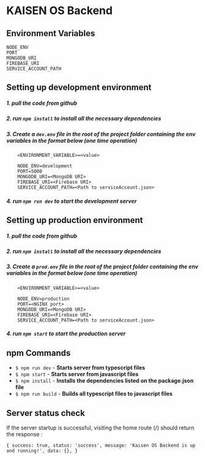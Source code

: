 # **KAISEN OS Backend**

## Environment Variables

    NODE_ENV
    PORT
    MONGODB_URI
    FIREBASE_URI
    SERVICE_ACCOUNT_PATH

## Setting up development environment

##### 1. **pull the code from github**

##### 2. **run `npm install` to install all the necessary dependencies**

##### 3. **Create a `dev.env` file in the root of the project folder containing the env variables in the format below (one time operation)**

        <ENVIRONMENT_VARIABLE>=<value>

        NODE_ENV=development
        PORT=5000
        MONGODB_URI=<MongoDB URI>
        FIREBASE_URI=<Firebase URI>
        SERVICE_ACCOUNT_PATH=<Path to serviceAccount.json>

##### 4. **run `npm run dev` to start the development server**

## Setting up production environment

##### 1. **pull the code from github**

##### 2. **run `npm install` to install all the necessary dependencies**

##### 3. **Create a `prod.env` file in the root of the project folder containing the env variables in the format below (one time operation)**

        <ENVIRONMENT_VARIABLE>=<value>

        NODE_ENV=production
        PORT=<NGINX port>
        MONGODB_URI=<MongoDB URI>
        FIREBASE_URI=<Firebase URI>
        SERVICE_ACCOUNT_PATH=<Path to serviceAccount.json>

##### 4. **run `npm start` to start the production server**

## npm Commands

- `$ npm run dev` - **Starts server from typescript files**
- `$ npm start` - **Starts server from javascript files**
- `$ npm install` - **Installs the dependencies listed on the package.json file**
- `$ npm run build` - **Builds all typescript files to javascript files**

## Server status check

If the server startup is successful, visiting the home route (/) should return the response :

`{ success: true, status: 'success', message: 'Kaisen OS Backend is up and running!', data: {}, }`
